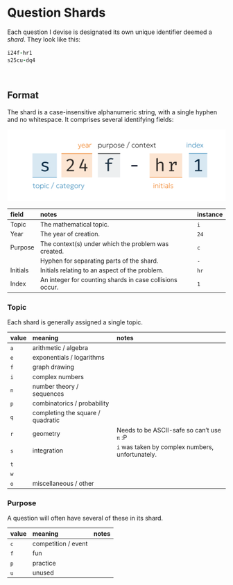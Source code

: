 # Question Shards
<!-- #SQUARK live!
| dest = docs/shards
| title = Shards
| desc = Explaining the question identifier codes used throughout Integrity
| head = Shards
| capt = Question Identifier Codes
| index = docs
-->

Each question I devise is designated its own unique identifier deemed a *shard*. They look like this:

```ruby
i24f-hr1
s25cu-dq4
```


<br>


## Format

The shard is a case-insensitive alphanumeric string, with a single hyphen and no whitespace. It comprises several identifying fields:

![shard fields](../assets/docs/shard-fields.png)

| field | notes | instance |
| :---- | :---- | :------- |
| Topic | The mathematical topic. | `i` |
| Year | The year of creation. | `24` |
| Purpose | The context(s) under which the problem was created. | `c` |
| | Hyphen for separating parts of the shard. | `-` |
| Initials | Initials relating to an aspect of the problem. | `hr` |
| Index | An integer for counting shards in case collisions occur. | `1` |

### Topic
Each shard is generally assigned a single topic.

| value | meaning | notes |
| :---- | :------ | :---- |
| `a` | arithmetic / algebra | |
| `e` | exponentials / logarithms | |
| `f` | graph drawing | |
| `i` | complex numbers | |
| `n` | number theory / sequences | |
| `p` | combinatorics / probability | |
| `q` | completing the square / quadratic | |
| `r` | geometry | Needs to be ASCII-safe so can’t use `π` :P |
| `s` | integration | `i` was taken by complex numbers, unfortunately. |
| `t` |  |  |
| `w` |  |  |
| `o` | miscellaneous / other | |

### Purpose
A question will often have several of these in its shard.

| value | meaning | notes |
| :---- | :------ | :---- |
| `c` | competition / event | |
| `f` | fun | |
| `p` | practice | |
| `u` | unused | |
